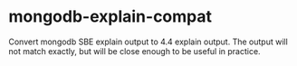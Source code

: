# mongodb-explain-compat

Convert mongodb SBE explain output to 4.4 explain output.
The output will not match exactly, but will be close enough to be useful
in practice.
